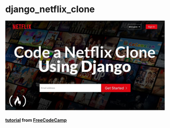 # django_netflix_clone

![Netflix Clone](/static/readme.jpg "Neflix Clone")

#### [tutorial](https://youtu.be/gbyYXgiSgdM) from [FreeCodeCamp](https://freecodecamp.org)
